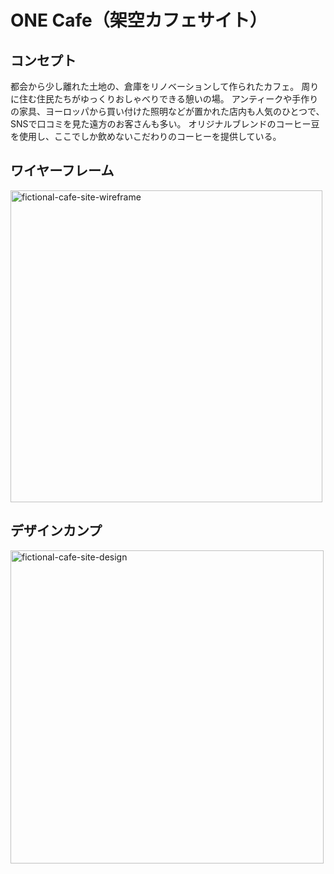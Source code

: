 # ONE Cafe（架空カフェサイト）

## コンセプト
都会から少し離れた土地の、倉庫をリノベーションして作られたカフェ。
周りに住む住民たちがゆっくりおしゃべりできる憩いの場。
アンティークや手作りの家具、ヨーロッパから買い付けた照明などが置かれた店内も人気のひとつで、SNSで口コミを見た遠方のお客さんも多い。
オリジナルブレンドのコーヒー豆を使用し、ここでしか飲めないこだわりのコーヒーを提供している。

## ワイヤーフレーム
<img width="499" alt="fictional-cafe-site-wireframe" src="https://user-images.githubusercontent.com/79129786/135194868-ce6efa09-d0f0-4d1f-8c95-dd0d36a0f9a3.png">

## デザインカンプ
<img width="501" alt="fictional-cafe-site-design" src="https://user-images.githubusercontent.com/79129786/135194860-48068efa-46cb-4f78-9e84-cf6b99c68f41.png">